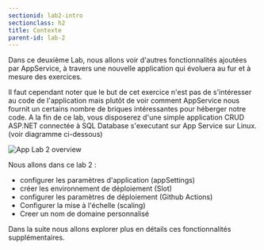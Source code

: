 ```yaml
---
sectionid: lab2-intro
sectionclass: h2
title: Contexte
parent-id: lab-2
---
```


Dans ce deuxième Lab, nous allons voir d'autres fonctionnalités ajoutées par AppService, à travers une nouvelle application qui évoluera au fur et à mesure des exercices.

Il faut cependant noter que le but de cet exercice n'est pas de s'intéresser au code de l'application mais plutôt de voir comment AppService nous fournit un certains nombre de briques intéressantes pour héberger notre code. A la fin de ce lab, vous disposerez d'une simple application CRUD ASP.NET connectée à SQL Database s'executant sur App Service sur Linux. (voir diagramme ci-dessous)

![App Lab 2 overview](/media/lab1/lab_2_archi.png)

Nous allons dans ce lab 2 :

- configurer les paramètres d'application   (appSettings)
- créer les environnement de déploiement    (Slot)
- configurer les paramètres de déploiement  (Github Actions)
- Configurer la mise à l'échelle            (scaling)
- Creer un nom de domaine personnalisé

Dans la suite nous allons explorer plus en détails ces fonctionnalités supplémentaires.
